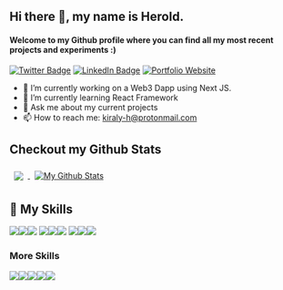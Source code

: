<!-- [![GitHub Banner](/banner_secondary.png)](https://heroldkiraly.github.io/) -->
## Hi there 👋, my name is Herold.
#### Welcome to my Github profile where you can find all my most recent projects and experiments :)
[![Twitter Badge](https://img.shields.io/badge/Twitter-Profile-informational?style=flat&logo=twitter&logoColor=white&color=critical)](https://twitter.com/KiralyHerold) [![LinkedIn Badge](https://img.shields.io/badge/LinkedIn-Profile-informational?style=flat&logo=linkedin&logoColor=white&color=critical)](https://www.linkedin.com/in/) [![Portfolio Website](https://img.shields.io/badge/My-Website-critical)](https://heroldkiraly.github.io/)

- 🔭 I’m currently working on a Web3 Dapp using Next JS.
- 🌱 I’m currently learning React Framework
- 💬 Ask me about my current projects
- 📫 How to reach me: kiraly-h@protonmail.com


## Checkout my Github Stats
<a href="https://github.com/heroldkiraly">
  <img align="center" style="margin:0.5rem" src="https://github-readme-stats.vercel.app/api/top-langs/?username=heroldkiraly&theme=onedark&langs_count=6" />
</a>
<a href="https://github.com/heroldkiraly">
  <img align="center" style="margin:0.5rem" src="https://github-readme-stats.vercel.app/api?username=heroldkiraly&theme=onedark&show_icons=true&line_height=27&hide=contribs,prs,issues$count_private=true" alt="My Github Stats" />
</a>

## 💼 My Skills
![](https://img.shields.io/badge/Code-React-informational?style=flat&logo=react&logoColor=white&color=critical)![](https://img.shields.io/badge/Code-JavaScript-informational?style=flat&logo=JavaScript&logoColor=white&color=critical)![](https://img.shields.io/badge/Code-MySQL-informational?style=flat&logo=MySQL&logoColor=white&color=critical)
![](https://img.shields.io/badge/Style-CSS-informational?style=flat&logo=css3&logoColor=white&color=critical)![](https://img.shields.io/badge/Style-Tailwind-informational?style=flat&logo=Tailwind-CSS&logoColor=white&color=critical)![](https://img.shields.io/badge/Style-Sass-informational?style=flat&logo=Sass&logoColor=white&color=critical)
![](https://img.shields.io/badge/Tools-NPM-informational?style=flat&logo=npm&logoColor=white&color=critical)![](https://img.shields.io/badge/Tools-Postman-informational?style=flat&logo=Postman&logoColor=white&color=critical)![](https://img.shields.io/badge/Tools-GitHub-informational?style=flat&logo=GitHub&logoColor=white&color=critical)

### More Skills
![](https://img.shields.io/badge/Code-C%20lang-critical)![](https://img.shields.io/badge/Code-PHP-critical)![](https://img.shields.io/badge/Code-Python-critical)![](https://img.shields.io/badge/Backend-Flask-critical)![](https://img.shields.io/badge/Tools-NextJS-critical)

